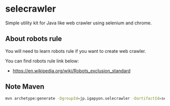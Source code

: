 # selecrawler

Simple utility kit for Java like web crawler using selenium and chrome.

## About robots rule

You will need to learn robots rule if you want to create web crawler.

You can find robots rule link below:

* https://en.wikipedia.org/wiki/Robots_exclusion_standard

## Note Maven

```sh
mvn archetype:generate -DgroupId=jp.igapyon.selecrawler -DartifactId=selecrawler -DarchetypeArtifactId=maven-archetype-quickstart -DinteractiveMode=false
```
